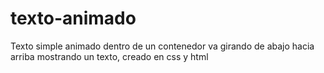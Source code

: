 # texto-animado
Texto simple animado dentro de un contenedor va girando de abajo hacia arriba mostrando un texto, creado en css y html


